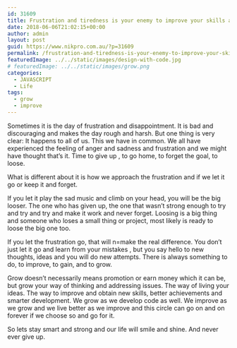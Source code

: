 ```yaml
---
id: 31609
title: Frustration and tiredness is your enemy to improve your skills and grow
date: 2018-06-06T21:02:15+00:00
author: admin
layout: post
guid: https://www.nikpro.com.au/?p=31609
permalink: /frustration-and-tiredness-is-your-enemy-to-improve-your-skills-and-grow/
featuredImage: ../../static/images/design-with-code.jpg
# featuredImage: ../../static/images/grow.png
categories:
  - JAVASCRIPT
  - Life
tags:
  - grow
  - improve
---
```

Sometimes it is the day of frustration and disappointment. It is bad and discouraging and makes the day rough and harsh. But one thing is very clear: It happens to all of us. This we have in common. We all have experienced the feeling of anger and sadness and frustration and we might have thought that&#8217;s it. Time to give up , to go home, to forget the goal, to loose.

What is different about it is how we approach the frustration and if we let it go or keep it and forget.

If you let it play the sad music and climb on your head, you will be the big looser. The one who has given up, the one that wasn&#8217;t strong enough to try and try and try and make it work and never forget. Loosing is a big thing and someone who loses a small thing or project, most likely is ready to loose the big one too.

If you let the frustration go, that will n=make the real difference. You don&#8217;t just let it go and learn from your mistakes , but you say hello to new thoughts, ideas and you will do new attempts. There is always something to do, to improve, to gain, and to grow.

Grow doesn&#8217;t necessarily means promotion or earn money which it can be, but grow your way of thinking and addressing issues. The way of living your ideas. The way to improve and obtain new skills, better achievements and smarter development. We grow as we develop code as well. We improve as we grow and we live better as we improve and this circle can go on and on forever if we choose so and go for it.

So lets stay smart and strong and our life will smile and shine. And never ever give up.
